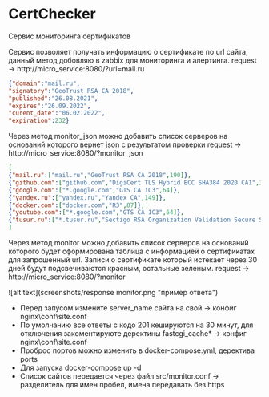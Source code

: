 # CertChecker
Сервис мониторинга сертификатов

Сервис позволяет получать информацию о сертификате по url сайта, данный метод добовляю в zabbix для мониторинга и алертинга. request -> http://micro_service:8080/?url=mail.ru

```JSON
{"domain":"mail.ru",
"signatory":"GeoTrust RSA CA 2018",
"published":"26.08.2021",
"expires":"26.09.2022",
"curent_date":"06.02.2022",
"expiration":232}
```

Через метод monitor_json можно добавить список серверов на оснований которого вернет json с результатом проверки request -> http://micro_service:8080/?monitor_json

```JSON
[
{"mail.ru":["mail.ru","GeoTrust RSA CA 2018",190]},
{"github.com":["github.com","DigiCert TLS Hybrid ECC SHA384 2020 CA1",360]},
{"google.com":["*.google.com","GTS CA 1C3",64]},
{"yandex.ru":["yandex.ru","Yandex CA",149]},
{"docker.com":["docker.com","R3",87]},
{"youtube.com":["*.google.com","GTS CA 1C3",64]},
{"tusur.ru":["*.tusur.ru","Sectigo RSA Organization Validation Secure Server CA",41]}
]
```


Через метод monitor можно добавить список серверов на оснований которого будет сформирована таблица с информацией о сертификатах для запрошенный url. Записи о сертификате который истекает через 30 дней будут подсвечиваются красным, остальные зеленым. request -> http://micro_service:8080/?monitor

![alt text](screenshots/response monitor.png "пример ответа")

* Перед запусом измените server_name сайта на свой -> конфиг nginx\conf\site.conf
* По умолчанию все ответы с кодо 201 кешируются на 30 минут, для отключения закоментируюте деректины fastcgi_cache* -> конфиг nginx\conf\site.conf
* Проброс портов можно изменить в docker-compose.yml, деректива ports
* Для запуска docker-compose up -d
* Список сайтов передается через файл src/monitor.conf -> разделитель для имен пробел, имена передавать без https
